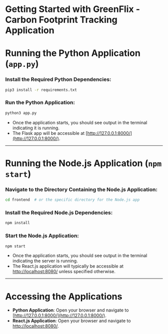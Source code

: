 # Getting Started with GreenFlix - Carbon Footprint Tracking Application

# Running the Python Application (`app.py`)

### Install the Required Python Dependencies:
```bash
pip3 install -r requirements.txt
```

### Run the Python Application:
```bash
python3 app.py
```

- Once the application starts, you should see output in the terminal indicating it is running.  
- The Flask app will be accessible at [http://127.0.0.1:8000/](http://127.0.0.1:8000/).

---

# Running the Node.js Application (`npm start`)

### Navigate to the Directory Containing the Node.js Application:
```bash
cd frontend  # or the specific directory for the Node.js app
```

### Install the Required Node.js Dependencies:
```bash
npm install
```

### Start the Node.js Application:
```bash
npm start
```

- Once the application starts, you should see output in the terminal indicating the server is running.  
- The React.js application will typically be accessible at [http://localhost:8080/](http://localhost:8080/) unless specified otherwise.

---

# Accessing the Applications

- **Python Application**: Open your browser and navigate to [http://127.0.0.1:8000/](http://127.0.0.1:8000/).  
- **React.js Application**: Open your browser and navigate to [http://localhost:8080/](http://localhost:8080/).
